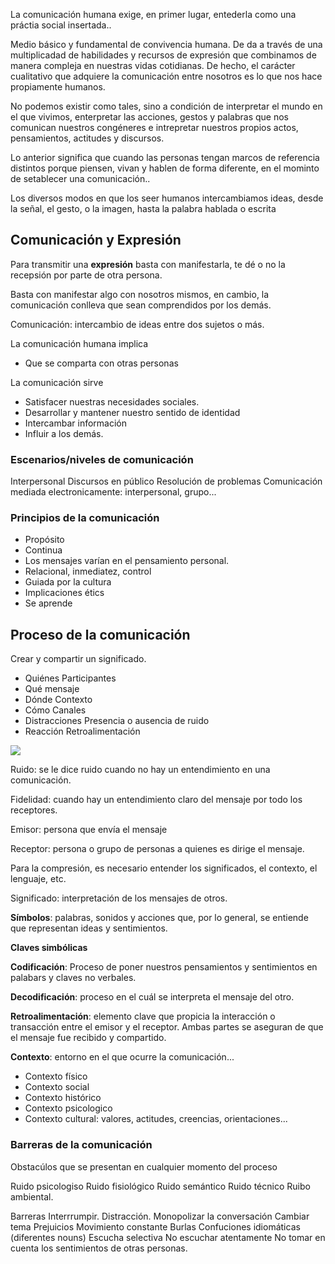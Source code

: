 La comunicación humana exige, en primer lugar, entederla como una práctia social insertada..

Medio básico y fundamental de convivencia humana. 
De da a través de una multiplicadad de habilidades y recursos de expresión que combinamos de manera compleja en nuestras vidas cotidianas.
De hecho, el carácter cualitativo que adquiere la comunicación entre nosotros es lo que nos hace propiamente humanos.

No podemos existir como tales, sino a condición de interpretar el mundo en el que vivimos, enterpretar las acciones, gestos y palabras que nos comunican nuestros congéneres e intrepretar nuestros propios actos, pensamientos, actitudes y discursos.

Lo anterior significa que cuando las personas tengan marcos de referencia distintos porque piensen, vivan y hablen de forma diferente, en el mominto de setablecer una comunicación..

Los diversos modos en que los seer humanos intercambiamos ideas, desde la señal, el gesto, o la imagen, hasta la palabra hablada o escrita

## Comunicación y Expresión

Para transmitir una **expresión** basta con manifestarla, te dé o no la recepsión por parte de otra persona.

Basta con manifestar algo con nosotros mismos, en cambio, la comunicación conlleva que sean comprendidos por los demás.

Comunicación: intercambio de ideas entre dos sujetos o más.

La comunicación humana implica
- Que se comparta con otras personas

La comunicación sirve
- Satisfacer nuestras necesidades sociales.
- Desarrollar y mantener nuestro sentido de identidad
- Intercambar información
- Influir a los demás.

### Escenarios/niveles de comunicación

Interpersonal
Discursos en público
Resolución de problemas
Comunicación mediada electronicamente: interpersonal, grupo...

### Principios de la comunicación

- Propósito
- Continua
- Los mensajes varían en el pensamiento personal.
- Relacional, inmediatez, control
- Guiada por la cultura
- Implicaciones étics
- Se aprende

## Proceso de la comunicación

Crear y compartir un significado.

- Quiénes Participantes
- Qué mensaje
- Dónde Contexto
- Cómo Canales
- Distracciones Presencia o ausencia de ruido
- Reacción Retroalimentación

![](-Segundo/Expresión%20Oral%20y%20Escrita/Notes/Attachments/Comunicación-1.jpeg)

Ruido: se le dice ruido cuando no hay un entendimiento en una comunicación.

Fidelidad: cuando hay un entendimiento claro del mensaje por todo los receptores.

Emisor: persona que envía el mensaje

Receptor: persona o grupo de personas a quienes es dirige el mensaje.

Para la compresión, es necesario entender los significados, el contexto, el lenguaje, etc.

Significado: interpretación de los mensajes de otros.

**Símbolos**: palabras, sonidos y acciones que, por lo general, se entiende que representan ideas y sentimientos.

**Claves simbólicas**

**Codificación**: Proceso de poner nuestros pensamientos y sentimientos en palabars y claves no verbales.

**Decodificación**: proceso en el cuál se interpreta el mensaje del otro.

**Retroalimentación**: elemento clave que propicia la interacción o transacción entre el emisor y el receptor. Ambas partes se aseguran de que el mensaje fue recibido y compartido.

**Contexto**: entorno en el que ocurre la comunicación...

- Contexto físico
- Contexto social
- Contexto histórico
- Contexto psicologico
- Contexto cultural: valores, actitudes, creencias, orientaciones...

### Barreras de la comunicación

Obstacúlos que se presentan en cualquier momento del proceso

Ruido psicologiso
Ruido fisiológico
Ruido semántico
Ruido técnico
Ruibo ambiental.

Barreras
Interrrumpir.
Distracción.
Monopolizar la conversación
Cambiar tema
Prejuicios
Movimiento constante
Burlas
Confuciones idiomáticas (diferentes nouns)
Escucha selectiva
No escuchar atentamente
No tomar en cuenta los sentimientos de otras personas.